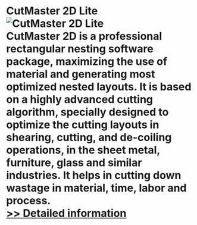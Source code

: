 # CutMaster 2D Lite<br />![CutMaster 2D Lite](https://mycommerce.akamaized.net/api/pimages/P151971/BIG/151971.JPG)<br />CutMaster 2D is a professional rectangular nesting software package, maximizing the use of material and generating most optimized nested layouts. It is based on a highly advanced cutting algorithm, specially designed to optimize the cutting layouts in shearing, cutting, and de-coiling operations, in the sheet metal, furniture, glass and similar industries. It helps in cutting down wastage in material, time, labor and process.<br />[>> Detailed information](https://secure.shareit.com/shareit/product.html?productid=151971&affiliateid=200057808)